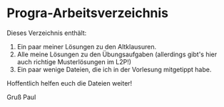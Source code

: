 # Progra-Arbeitsverzeichnis

Dieses Verzeichnis enthält:

1. Ein paar meiner Lösungen zu den Altklausuren.
2. Alle meine Lösungen zu den Übungsaufgaben (allerdings gibt's hier auch richtige Musterlösungen im L2P!)
3. Ein paar wenige Dateien, die ich in der Vorlesung mitgetippt habe.

Hoffentlich helfen euch die Dateien weiter!

Gruß
Paul